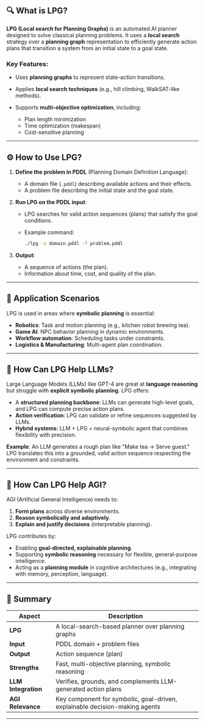 ## 🔍 What is LPG?

**LPG (Local search for Planning Graphs)** is an automated AI planner designed to solve classical planning problems. It uses a **local search** strategy over a **planning graph** representation to efficiently generate action plans that transition a system from an initial state to a goal state.

### Key Features:

* Uses **planning graphs** to represent state-action transitions.
* Applies **local search techniques** (e.g., hill climbing, WalkSAT-like methods).
* Supports **multi-objective optimization**, including:

  * Plan length minimization
  * Time optimization (makespan)
  * Cost-sensitive planning

---

## ⚙️ How to Use LPG?

1. **Define the problem in PDDL** (Planning Domain Definition Language):

   * A domain file (`.pddl`) describing available actions and their effects.
   * A problem file describing the initial state and the goal state.

2. **Run LPG on the PDDL input**:

   * LPG searches for valid action sequences (plans) that satisfy the goal conditions.
   * Example command:

     ```bash
     ./lpg -o domain.pddl -f problem.pddl
     ```

3. **Output**:

   * A sequence of actions (the plan).
   * Information about time, cost, and quality of the plan.

---

## 🧠 Application Scenarios

LPG is used in areas where **symbolic planning** is essential:

* **Robotics**: Task and motion planning (e.g., kitchen robot brewing tea).
* **Game AI**: NPC behavior planning in dynamic environments.
* **Workflow automation**: Scheduling tasks under constraints.
* **Logistics & Manufacturing**: Multi-agent plan coordination.

---

## 🤖 How Can LPG Help LLMs?

Large Language Models (LLMs) like GPT-4 are great at **language reasoning** but struggle with **explicit symbolic planning**. LPG offers:

* A **structured planning backbone**: LLMs can generate high-level goals, and LPG can compute precise action plans.
* **Action verification**: LPG can validate or refine sequences suggested by LLMs.
* **Hybrid systems**: LLM + LPG = neural-symbolic agent that combines flexibility with precision.

**Example**: An LLM generates a rough plan like "Make tea → Serve guest." LPG translates this into a grounded, valid action sequence respecting the environment and constraints.

---

## 🧠 How Can LPG Help AGI?

AGI (Artificial General Intelligence) needs to:

1. **Form plans** across diverse environments.
2. **Reason symbolically and adaptively**.
3. **Explain and justify decisions** (interpretable planning).

LPG contributes by:

* Enabling **goal-directed, explainable planning**.
* Supporting **symbolic reasoning** necessary for flexible, general-purpose intelligence.
* Acting as a **planning module** in cognitive architectures (e.g., integrating with memory, perception, language).

---

## 🧩 Summary

| Aspect              | Description                                                                 |
| ------------------- | --------------------------------------------------------------------------- |
| **LPG**             | A local-search-based planner over planning graphs                           |
| **Input**           | PDDL domain + problem files                                                 |
| **Output**          | Action sequence (plan)                                                      |
| **Strengths**       | Fast, multi-objective planning, symbolic reasoning                          |
| **LLM Integration** | Verifies, grounds, and complements LLM-generated action plans               |
| **AGI Relevance**   | Key component for symbolic, goal-driven, explainable decision-making agents |

---

